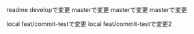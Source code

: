 readme
developで変更
masterで変更
masterで変更
masterで変更

local feat/commit-testで変更
local feat/commit-testで変更2
